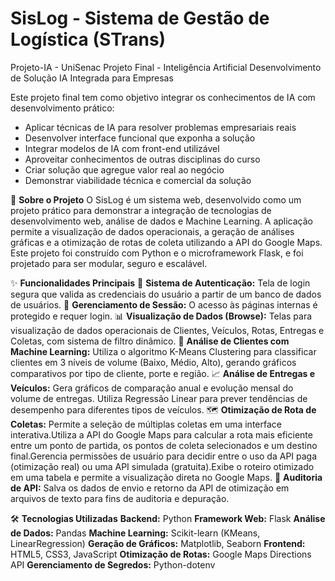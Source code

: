 # SisLog - Sistema de Gestão de Logística (STrans)
Projeto-IA - UniSenac
Projeto Final - Inteligência Artificial
Desenvolvimento de Solução IA Integrada para Empresas

Este projeto final tem como objetivo integrar os conhecimentos de IA com desenvolvimento prático:
- Aplicar técnicas de IA para resolver problemas empresariais reais
- Desenvolver interface funcional que exponha a solução
- Integrar modelos de IA com front-end utilizável
- Aproveitar conhecimentos de outras disciplinas do curso
- Criar solução que agregue valor real ao negócio
- Demonstrar viabilidade técnica e comercial da solução

📖 __Sobre o Projeto__
O SisLog é um sistema web, desenvolvido como um projeto prático para demonstrar a integração de tecnologias de desenvolvimento web, análise de dados e Machine Learning. 
A aplicação permite a visualização de dados operacionais, a geração de análises gráficas e a otimização de rotas de coleta utilizando a API do Google Maps.
Este projeto foi construído com Python e o microframework Flask, e foi projetado para ser modular, seguro e escalável.

✨ __Funcionalidades Principais__
🔐 **Sistema de Autenticação:** 
Tela de login segura que valida as credenciais do usuário a partir de um banco de dados de usuários.
👤 **Gerenciamento de Sessão:** 
O acesso às páginas internas é protegido e requer login.
📊 **Visualização de Dados (Browse):** 
Telas para visualização de dados operacionais de Clientes, Veículos, Rotas, Entregas e Coletas, com sistema de filtro dinâmico.
🧠 **Análise de Clientes com Machine Learning:** 
Utiliza o algoritmo K-Means Clustering para classificar clientes em 3 níveis de volume (Baixo, Médio, Alto), gerando gráficos comparativos por tipo de cliente, porte e região.
📈 **Análise de Entregas e Veículos:** 
Gera gráficos de comparação anual e evolução mensal do volume de entregas. Utiliza Regressão Linear para prever tendências de desempenho para diferentes tipos de veículos.
🗺️ **Otimização de Rota de Coletas:**
Permite a seleção de múltiplas coletas em uma interface interativa.Utiliza a API do Google Maps para calcular a rota mais eficiente entre um ponto de partida, os pontos de coleta selecionados e um destino final.Gerencia permissões de usuário para decidir entre o uso da API paga (otimização real) ou uma API simulada (gratuita).Exibe o roteiro otimizado em uma tabela e permite a visualização direta no Google Maps.
📝 **Auditoria de API:** 
Salva os dados de envio e retorno da API de otimização em arquivos de texto para fins de auditoria e depuração.

🛠️ __Tecnologias Utilizadas__
**Backend:** Python
**Framework Web:** Flask
**Análise de Dados:** Pandas
**Machine Learning:** Scikit-learn (KMeans, LinearRegression)
**Geração de Gráficos:** Matplotlib, Seaborn
**Frontend:** HTML5, CSS3, JavaScript
**Otimização de Rotas:** Google Maps Directions API
**Gerenciamento de Segredos:** Python-dotenv


